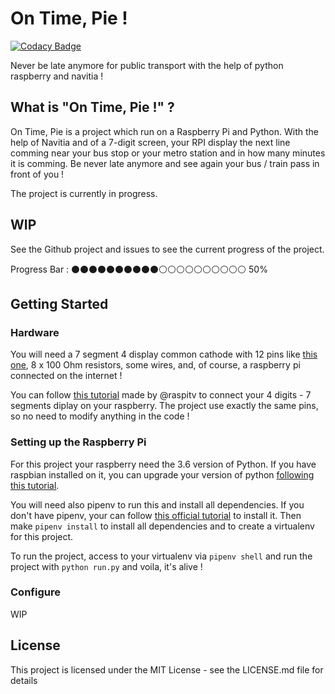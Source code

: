 # On Time, Pie !

[![Codacy Badge](https://api.codacy.com/project/badge/Grade/d3d03cb6004147fb8017780cc91d5d56)](https://www.codacy.com/app/dusterherz/on-time-pie?utm_source=github.com&amp;utm_medium=referral&amp;utm_content=dusterherz/on-time-pie&amp;utm_campaign=Badge_Grade)

Never be late anymore for public transport with the help of python raspberry and navitia !

## What is "On Time, Pie !" ?

On Time, Pie is a project which run on a Raspberry Pi and Python. With the help of
Navitia and of a 7-digit screen, your RPI display the next line comming near your
bus stop or your metro station and in how many minutes it is comming. Be never
late anymore and see again your bus / train pass in front of you !

The project is currently in progress.

## WIP

See the Github project and issues to see the current progress of the project.

Progress Bar :
⚫⚫⚫⚫⚫⚫⚫⚫⚫⚫⚪⚪⚪⚪⚪⚪⚪⚪⚪⚪ 50%

## Getting Started

### Hardware

You will need a 7 segment 4 display common cathode with 12 pins like [this one](https://www.amazon.com/uxcell%C2%AE-7-Segment-Digital-Display-Cathode/dp/B00W977X8O/), 8 x 100 Ohm resistors, some wires, and, of course, a raspberry pi connected on the internet !

You can follow [this tutorial](http://raspi.tv/2015/how-to-drive-a-7-segment-display-directly-on-raspberry-pi-in-python) made by @raspitv to connect your 4 digits - 7 segments diplay on your raspberry. The project use exactly the same pins, so no need to modify anything in the code !

### Setting up the Raspberry Pi

For this project your raspberry need the 3.6 version of Python. If you have raspbian installed on it, you can upgrade your version of python [following this tutorial](https://gist.github.com/dschep/24aa61672a2092246eaca2824400d37f).

You will need also pipenv to run this and install all dependencies. If you don't have pipenv, your can follow [this official tutorial](https://docs.pipenv.org/install/#installing-pipenv) to install it. Then make ```pipenv install``` to install all dependencies and to create a virtualenv for this project.

To run the project, access to your virtualenv via ```pipenv shell``` and run the project with ```python run.py``` and voila, it's alive !

### Configure

WIP

## License

This project is licensed under the MIT License - see the LICENSE.md file for details
